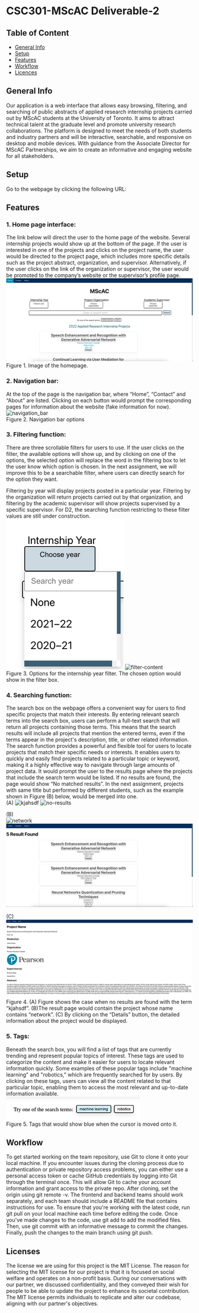
# CSC301-MScAC Deliverable-2

## Table of Content
* [General Info](#general-info)
* [Setup](*setup)
* [Features](#features)
* [Workflow](#workflow)
* [Licences](#licenses)


## General Info 
Our application is a web interface that allows easy browsing, filtering, and searching of public abstracts of applied research internship projects carried out by MScAC students at the University of Toronto. It aims to attract technical talent at the graduate level and promote university research collaborations. The platform is designed to meet the needs of both students and industry partners and will be interactive, searchable, and responsive on desktop and mobile devices. With guidance from the Associate Director for MScAC Partnerships, we aim to create an informative and engaging website for all stakeholders.


## Setup
Go to the webpage by clicking the following URL: 

## Features 
### 1.	Home page interface: 
The link below will direct the user to the home page of the website. Several internship projects would show up at the bottom of the page. If the user is interested in one of the projects and clicks on the project name, the user would be directed to the project page, which includes more specific details such as the project abstract, organization, and supervisor. Alternatively, if the user clicks on the link of the organization or supervisor, the user would be promoted to the company’s website or the supervisor’s profile page. 
<br>
![homepage](https://github.com/csc301-2023-winter/project-10-daniel-t/blob/main/deliverable-2/readme-images/homepage.png)
 <br>
Figure 1. Image of the homepage. 

### 2.	Navigation bar: 
At the top of the page is the navigation bar, where “Home”, “Contact” and “About” are listed. Clicking on each button would prompt the corresponding pages for information about the website (fake information for now).
<br>
 ![navigation_bar](https://github.com/csc301-2023-winter/project-10-daniel-t/blob/main/deliverable-2/readme-images/nav_bar.png) 
<br>
Figure 2. Navigation bar options
<br>
### 3.	Filtering function: 
There are three scrollable filters for users to use. If the user clicks on the filter, the available options will show up, and by clicking on one of the options, the selected option will replace the word in the filtering box to let the user know which option is chosen. In the next assignment, we will improve this to be a searchable filter, where users can directly search for the option they want. 

Filtering by year will display projects posted in a particular year. Filtering by the organization will return projects carried out by that organization, and filtering by the academic supervisor will show projects supervised by a specific supervisor. For D2, the searching function restricting to these filter values are still under construction.
<br>
![filter](https://github.com/csc301-2023-winter/project-10-daniel-t/blob/main/deliverable-2/readme-images/filter.png)
![filter-content](https://github.com/csc301-2023-winter/project-10-daniel-t/blob/main/deliverable-2/readme-images/filter_content.png)
<br>
Figure 3. Options for the internship year filter. The chosen option would show in the filter box.

### 4.	Searching function: 
The search box on the webpage offers a convenient way for users to find specific projects that match their interests. By entering relevant search terms into the search box, users can perform a full-text search that will return all projects containing those terms. This means that the search results will include all projects that mention the entered terms, even if the terms appear in the project's description, title, or other related information. The search function provides a powerful and flexible tool for users to locate projects that match their specific needs or interests. It enables users to quickly and easily find projects related to a particular topic or keyword, making it a highly effective way to navigate through large amounts of project data. It would prompt the user to the results page where the projects that include the search term would be listed. If no results are found, the page would show “No matched results”. In the next assignment, projects with same title but performed by different students, such as the example shown in Figure (B) below, would be merged into one.
<br>
(A) 
![kjahsdf](https://github.com/csc301-2023-winter/project-10-daniel-t/blob/main/deliverable-2/readme-images/non_exist_search.png)
![no-results](https://github.com/csc301-2023-winter/project-10-daniel-t/blob/main/deliverable-2/readme-images/no_results_found.png)
 <br>
 
(B)  
 ![network](https://github.com/csc301-2023-winter/project-10-daniel-t/blob/main/deliverable-2/readme-images/exist_search.png)
 ![has-results](https://github.com/csc301-2023-winter/project-10-daniel-t/blob/main/deliverable-2/readme-images/search_result.png)
<br>

(C)
![project-details](https://github.com/csc301-2023-winter/project-10-daniel-t/blob/main/deliverable-2/readme-images/project_detail.png)
 <br>
Figure 4. (A) Figure shows the case when no results are found with the term “kjahsdf”.
(B)The result page would contain the project whose name contains “network”. 
(C) By clicking on the “Details” button, the detailed information about the project would be displayed.

### 5.	Tags: 
Beneath the search box, you will find a list of tags that are currently trending and represent popular topics of interest. These tags are used to categorize the content and make it easier for users to locate relevant information quickly. Some examples of these popular tags include "machine learning" and "robotics," which are frequently searched for by users. By clicking on these tags, users can view all the content related to that particular topic, enabling them to access the most relevant and up-to-date information available.
<br>
![tags](https://github.com/csc301-2023-winter/project-10-daniel-t/blob/main/deliverable-2/readme-images/tags.png)
<br>
Figure 5. Tags that would show blue when the cursor is moved onto it.

## Workflow
 

To get started working on the team repository, use Git to clone it onto your local machine. If you encounter issues during the cloning process due to authentication or private repository access problems, you can either use a personal access token or cache GitHub credentials by logging into Git through the terminal once. This will allow Git to cache your account information and grant access to the private repo. After cloning, set the origin using git remote -v. The frontend and backend teams should work separately, and each team should include a README file that contains instructions for use. To ensure that you're working with the latest code, run git pull on your local machine each time before editing the code. Once you've made changes to the code, use git add to add the modified files. Then, use git commit with an informative message to commit the changes. Finally, push the changes to the main branch using git push.


## Licenses 
The license we are using for this project is the MIT License. The reason for selecting the MIT license for our project is that it is focused on social welfare and operates on a non-profit basis. During our conversations with our partner, we discussed confidentiality, and they conveyed their wish for people to be able to update the project to enhance its societal contribution. The MIT license permits individuals to replicate and alter our codebase, aligning with our partner's objectives.
 

